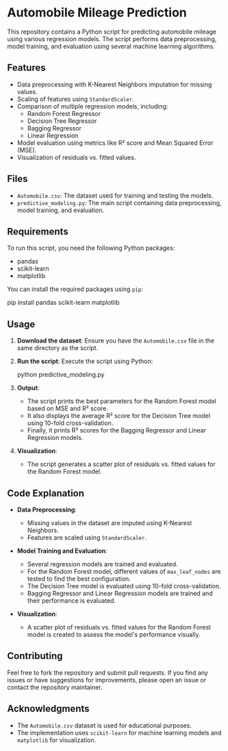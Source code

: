 # Automobile Mileage Prediction

This repository contains a Python script for predicting automobile mileage using various regression models. The script performs data preprocessing, model training, and evaluation using several machine learning algorithms. 

## Features

- Data preprocessing with K-Nearest Neighbors imputation for missing values.
- Scaling of features using `StandardScaler`.
- Comparison of multiple regression models, including:
  - Random Forest Regressor
  - Decision Tree Regressor
  - Bagging Regressor
  - Linear Regression
- Model evaluation using metrics like R² score and Mean Squared Error (MSE).
- Visualization of residuals vs. fitted values.

## Files

- `Automobile.csv`: The dataset used for training and testing the models.
- `predictive_modeling.py`: The main script containing data preprocessing, model training, and evaluation.

## Requirements

To run this script, you need the following Python packages:
- pandas
- scikit-learn
- matplotlib

You can install the required packages using `pip`:

pip install pandas scikit-learn matplotlib

## Usage

1. **Download the dataset**: Ensure you have the `Automobile.csv` file in the same directory as the script.

2. **Run the script**: Execute the script using Python:

    python predictive_modeling.py

3. **Output**:
   - The script prints the best parameters for the Random Forest model based on MSE and R² score.
   - It also displays the average R² score for the Decision Tree model using 10-fold cross-validation.
   - Finally, it prints R² scores for the Bagging Regressor and Linear Regression models.

4. **Visualization**:
   - The script generates a scatter plot of residuals vs. fitted values for the Random Forest model.

## Code Explanation

- **Data Preprocessing**:
  - Missing values in the dataset are imputed using K-Nearest Neighbors.
  - Features are scaled using `StandardScaler`.

- **Model Training and Evaluation**:
  - Several regression models are trained and evaluated.
  - For the Random Forest model, different values of `max_leaf_nodes` are tested to find the best configuration.
  - The Decision Tree model is evaluated using 10-fold cross-validation.
  - Bagging Regressor and Linear Regression models are trained and their performance is evaluated.

- **Visualization**:
  - A scatter plot of residuals vs. fitted values for the Random Forest model is created to assess the model's performance visually.

## Contributing

Feel free to fork the repository and submit pull requests. If you find any issues or have suggestions for improvements, please open an issue or contact the repository maintainer.

## Acknowledgments

- The `Automobile.csv` dataset is used for educational purposes.
- The implementation uses `scikit-learn` for machine learning models and `matplotlib` for visualization.
